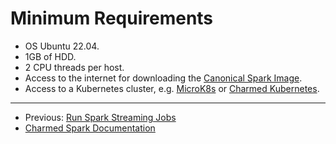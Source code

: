 # Minimum Requirements 

- OS Ubuntu 22.04.
- 1GB of HDD.
- 2 CPU threads per host.
- Access to the internet for downloading the [Canonical Spark Image](https://hub.docker.com/r/dataplatformoci/spark/tags).
- Access to a Kubernetes cluster, e.g. [MicroK8s](https://microk8s.io/) or [Charmed Kubernetes](https://ubuntu.com/kubernetes/charmed-k8s).

***

* Previous: [Run Spark Streaming Jobs](/t/charmed-spark-how-to-run-a-spark-streaming-job/10880) 
* [Charmed Spark Documentation](https://discourse.charmhub.io/t/charmed-spark-documentation/8963)